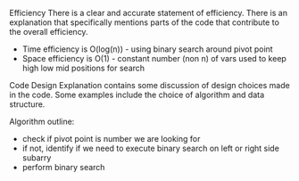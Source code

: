 Efficiency
There is a clear and accurate statement of efficiency. There is an explanation that specifically mentions parts of the code that contribute to the overall efficiency.

- Time efficiency is O(log(n)) - using binary search around pivot point 
- Space efficiency is O(1) - constant number (non n) of vars used to keep high low mid positions for search


Code Design
Explanation contains some discussion of design choices made in the code. Some examples include the choice of algorithm and data structure.

Algorithm outline:
  - check if pivot point is number we are looking for
  - if not, identify if we need to execute binary search on left or right side subarry
  - perform binary search 
